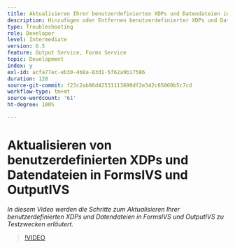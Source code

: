 ```yaml
---
title: Aktualisieren Ihrer benutzerdefinierten XDPs und Datendateien in FormsIVS und OutputIVS für Testzwecke
description: Hinzufügen oder Entfernen benutzerdefinierter XDPs und Datendateien in FormsIVS und OutputIVS
type: Troubleshooting
role: Developer
level: Intermediate
version: 6.5
feature: Output Service, Forms Service
topic: Development
index: y
exl-id: acfa77ec-eb30-4b8a-83d1-5f62a9b17586
duration: 128
source-git-commit: f23c2ab86d42531113690df2e342c65060b5c7cd
workflow-type: tm+mt
source-wordcount: '61'
ht-degree: 100%

---
```


# Aktualisieren von benutzerdefinierten XDPs und Datendateien in FormsIVS und OutputIVS

*In diesem Video werden die Schritte zum Aktualisieren Ihrer benutzerdefinierten XDPs und Datendateien in FormsIVS und OutputIVS zu Testzwecken erläutert.*

>[!VIDEO](https://video.tv.adobe.com/v/335513?quality=12&learn=on)
